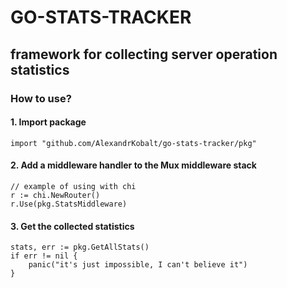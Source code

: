 # GO-STATS-TRACKER
## framework for collecting server operation statistics
### How to use?
#### 1. Import package
```golang
import "github.com/AlexandrKobalt/go-stats-tracker/pkg"
```
#### 2. Add a middleware handler to the Mux middleware stack
```golang
// example of using with chi
r := chi.NewRouter()
r.Use(pkg.StatsMiddleware)
```
#### 3. Get the collected statistics
```golang
stats, err := pkg.GetAllStats()
if err != nil {
	panic("it's just impossible, I can't believe it")
}
```

